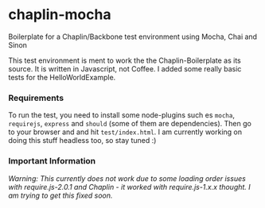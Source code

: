 chaplin-mocha
=============

Boilerplate for a Chaplin/Backbone test environment using Mocha, Chai and Sinon

This test environment is ment to work the the Chaplin-Boilerplate as its source. It is written in Javascript, not Coffee. I added some really basic tests for the HelloWorldExample.

### Requirements
To run the test, you need to install some node-plugins such es `mocha`, `requirejs`, `express` and `should` (some of them are dependencies). Then go to your browser and and hit `test/index.html`. I am currently working on doing this stuff headless too, so stay tuned :)

### Important Information
*Warning: This currently does not work due to some loading order issues with require.js-2.0.1 and Chaplin - it worked with require.js-1.x.x thought. I am trying to get this fixed soon.*